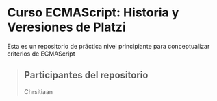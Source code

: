 # Curso ECMAScript: Historia y Veresiones de Platzi

Esta es un repositorio de práctica nivel principiante para conceptualizar criterios de ECMAScript

> ## Participantes del repositorio
> Chrsitiaan
